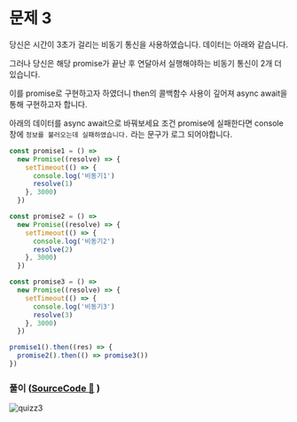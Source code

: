 # 문제 3

당신은 시간이 3초가 걸리는 비동기 통신을 사용하였습니다.
데이터는 아래와 같습니다.

그러나 당신은 해당 promise가 끝난 후 연달아서 실행해야하는
비동기 통신이 2개 더있습니다.

이를 promise로 구현하고자 하였더니 then의 콜백함수 사용이 깊어져
async await을 통해 구현하고자 합니다.

아래의 데이터를 async await으로 바꿔보세요
조건 promise에 실패한다면 console창에 `정보를 불러오는데 실패하였습니다.`
라는 문구가 로그 되어야합니다.

```js
const promise1 = () =>
  new Promise((resolve) => {
    setTimeout(() => {
      console.log('비동기1')
      resolve(1)
    }, 3000)
  })

const promise2 = () =>
  new Promise((resolve) => {
    setTimeout(() => {
      console.log('비동기2')
      resolve(2)
    }, 3000)
  })

const promise3 = () =>
  new Promise((resolve) => {
    setTimeout(() => {
      console.log('비동기3')
      resolve(3)
    }, 3000)
  })

promise1().then((res) => {
  promise2().then(() => promise3())
})
```

### 풀이 ([SourceCode 🔗](https://github.com/2023-frontend1/First_Repo/blob/yunshin/yunshin/5주차/심화/promise/quizz3/quizz3.js) )

![quizz3](https://github.com/2023-frontend1/First_Repo/assets/50646145/0c0a3928-6e0b-4234-b443-d68c8a4fbf7f)
